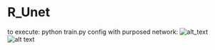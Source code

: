 # R_Unet
to execute: python train.py config
with purposed network:
![alt_text](https://github.com/vagr8/R_Unet/blob/master/recurrent-u-net-architecture.png)
![alt text](https://github.com/vagr8/R_Unet/blob/master/laege.png)
